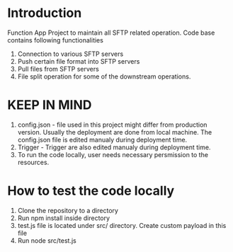 # Introduction
Function App Project to maintain all SFTP related operation. Code base contains following functionalities
1. Connection to various SFTP servers
2. Push certain file format into SFTP servers
3. Pull files from SFTP servers
4. File split operation for some of the downstream operations.

# KEEP IN MIND
1. config.json - file used in this project might differ from production version. Usually the deployment are done from local machine. The config.json file is edited manualy during deployment time.
2. Trigger - Trigger are also edited manualy during deployment time.
3. To run the code locally, user needs necessary persmission to the resources. 

# How to test the code locally
1. Clone the repository to a directory
2. Run npm install inside directory
3. test.js file is located under src/ directory. Create custom payload in this file
4. Run node src/test.js


